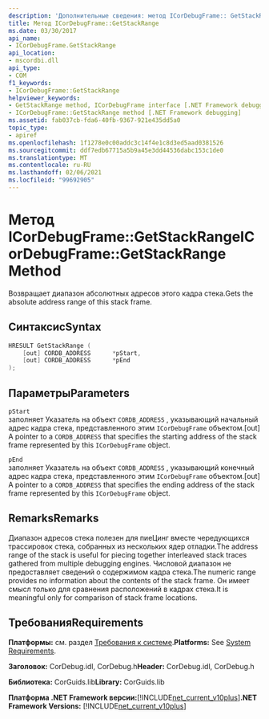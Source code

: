 ```yaml
---
description: 'Дополнительные сведения: метод ICorDebugFrame:: GetStackRange'
title: Метод ICorDebugFrame::GetStackRange
ms.date: 03/30/2017
api_name:
- ICorDebugFrame.GetStackRange
api_location:
- mscordbi.dll
api_type:
- COM
f1_keywords:
- ICorDebugFrame::GetStackRange
helpviewer_keywords:
- GetStackRange method, ICorDebugFrame interface [.NET Framework debugging]
- ICorDebugFrame::GetStackRange method [.NET Framework debugging]
ms.assetid: fab037cb-fda6-40fb-9367-921e435dd5a0
topic_type:
- apiref
ms.openlocfilehash: 1f1278e0c00addc3c14f4e1c8d3ed5aad0381526
ms.sourcegitcommit: ddf7edb67715a5b9a45e3dd44536dabc153c1de0
ms.translationtype: MT
ms.contentlocale: ru-RU
ms.lasthandoff: 02/06/2021
ms.locfileid: "99692905"
---
```

# <a name="icordebugframegetstackrange-method"></a><span data-ttu-id="66a96-103">Метод ICorDebugFrame::GetStackRange</span><span class="sxs-lookup"><span data-stu-id="66a96-103">ICorDebugFrame::GetStackRange Method</span></span>

<span data-ttu-id="66a96-104">Возвращает диапазон абсолютных адресов этого кадра стека.</span><span class="sxs-lookup"><span data-stu-id="66a96-104">Gets the absolute address range of this stack frame.</span></span>  
  
## <a name="syntax"></a><span data-ttu-id="66a96-105">Синтаксис</span><span class="sxs-lookup"><span data-stu-id="66a96-105">Syntax</span></span>  
  
```cpp  
HRESULT GetStackRange (  
    [out] CORDB_ADDRESS      *pStart,
    [out] CORDB_ADDRESS      *pEnd  
);  
```  
  
## <a name="parameters"></a><span data-ttu-id="66a96-106">Параметры</span><span class="sxs-lookup"><span data-stu-id="66a96-106">Parameters</span></span>  

 `pStart`  
 <span data-ttu-id="66a96-107">заполняет Указатель на объект `CORDB_ADDRESS` , указывающий начальный адрес кадра стека, представленного этим `ICorDebugFrame` объектом.</span><span class="sxs-lookup"><span data-stu-id="66a96-107">[out] A pointer to a `CORDB_ADDRESS` that specifies the starting address of the stack frame represented by this `ICorDebugFrame` object.</span></span>  
  
 `pEnd`  
 <span data-ttu-id="66a96-108">заполняет Указатель на объект `CORDB_ADDRESS` , указывающий конечный адрес кадра стека, представленного этим `ICorDebugFrame` объектом.</span><span class="sxs-lookup"><span data-stu-id="66a96-108">[out] A pointer to a `CORDB_ADDRESS` that specifies the ending address of the stack frame represented by this `ICorDebugFrame` object.</span></span>  
  
## <a name="remarks"></a><span data-ttu-id="66a96-109">Remarks</span><span class="sxs-lookup"><span data-stu-id="66a96-109">Remarks</span></span>  

 <span data-ttu-id="66a96-110">Диапазон адресов стека полезен для пиеЦинг вместе чередующихся трассировок стека, собранных из нескольких ядер отладки.</span><span class="sxs-lookup"><span data-stu-id="66a96-110">The address range of the stack is useful for piecing together interleaved stack traces gathered from multiple debugging engines.</span></span> <span data-ttu-id="66a96-111">Числовой диапазон не предоставляет сведений о содержимом кадра стека.</span><span class="sxs-lookup"><span data-stu-id="66a96-111">The numeric range provides no information about the contents of the stack frame.</span></span> <span data-ttu-id="66a96-112">Он имеет смысл только для сравнения расположений в кадрах стека.</span><span class="sxs-lookup"><span data-stu-id="66a96-112">It is meaningful only for comparison of stack frame locations.</span></span>  
  
## <a name="requirements"></a><span data-ttu-id="66a96-113">Требования</span><span class="sxs-lookup"><span data-stu-id="66a96-113">Requirements</span></span>  

 <span data-ttu-id="66a96-114">**Платформы:** см. раздел [Требования к системе](../../get-started/system-requirements.md).</span><span class="sxs-lookup"><span data-stu-id="66a96-114">**Platforms:** See [System Requirements](../../get-started/system-requirements.md).</span></span>  
  
 <span data-ttu-id="66a96-115">**Заголовок:** CorDebug.idl, CorDebug.h</span><span class="sxs-lookup"><span data-stu-id="66a96-115">**Header:** CorDebug.idl, CorDebug.h</span></span>  
  
 <span data-ttu-id="66a96-116">**Библиотека:** CorGuids.lib</span><span class="sxs-lookup"><span data-stu-id="66a96-116">**Library:** CorGuids.lib</span></span>  
  
 <span data-ttu-id="66a96-117">**Платформа .NET Framework версии:**[!INCLUDE[net_current_v10plus](../../../../includes/net-current-v10plus-md.md)]</span><span class="sxs-lookup"><span data-stu-id="66a96-117">**.NET Framework Versions:** [!INCLUDE[net_current_v10plus](../../../../includes/net-current-v10plus-md.md)]</span></span>
